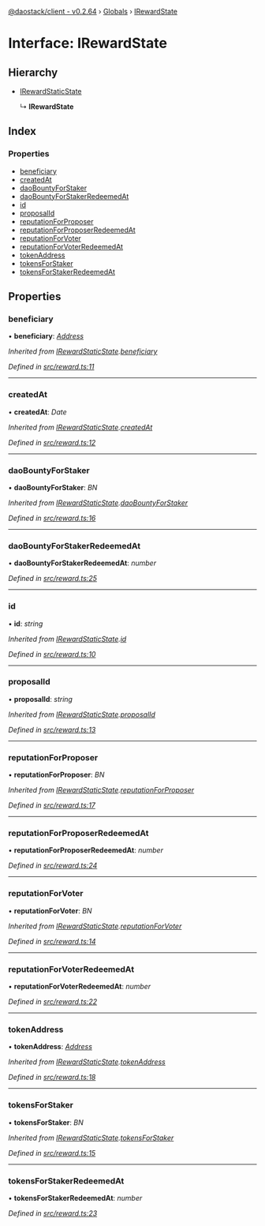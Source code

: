 [@daostack/client - v0.2.64](../README.md) › [Globals](../globals.md) › [IRewardState](irewardstate.md)

# Interface: IRewardState

## Hierarchy

* [IRewardStaticState](irewardstaticstate.md)

  ↳ **IRewardState**

## Index

### Properties

* [beneficiary](irewardstate.md#beneficiary)
* [createdAt](irewardstate.md#createdat)
* [daoBountyForStaker](irewardstate.md#daobountyforstaker)
* [daoBountyForStakerRedeemedAt](irewardstate.md#daobountyforstakerredeemedat)
* [id](irewardstate.md#id)
* [proposalId](irewardstate.md#proposalid)
* [reputationForProposer](irewardstate.md#reputationforproposer)
* [reputationForProposerRedeemedAt](irewardstate.md#reputationforproposerredeemedat)
* [reputationForVoter](irewardstate.md#reputationforvoter)
* [reputationForVoterRedeemedAt](irewardstate.md#reputationforvoterredeemedat)
* [tokenAddress](irewardstate.md#tokenaddress)
* [tokensForStaker](irewardstate.md#tokensforstaker)
* [tokensForStakerRedeemedAt](irewardstate.md#tokensforstakerredeemedat)

## Properties

###  beneficiary

• **beneficiary**: *[Address](../globals.md#address)*

*Inherited from [IRewardStaticState](irewardstaticstate.md).[beneficiary](irewardstaticstate.md#beneficiary)*

*Defined in [src/reward.ts:11](https://github.com/dorgtech/client/blob/74940d1/src/reward.ts#L11)*

___

###  createdAt

• **createdAt**: *Date*

*Inherited from [IRewardStaticState](irewardstaticstate.md).[createdAt](irewardstaticstate.md#createdat)*

*Defined in [src/reward.ts:12](https://github.com/dorgtech/client/blob/74940d1/src/reward.ts#L12)*

___

###  daoBountyForStaker

• **daoBountyForStaker**: *BN*

*Inherited from [IRewardStaticState](irewardstaticstate.md).[daoBountyForStaker](irewardstaticstate.md#daobountyforstaker)*

*Defined in [src/reward.ts:16](https://github.com/dorgtech/client/blob/74940d1/src/reward.ts#L16)*

___

###  daoBountyForStakerRedeemedAt

• **daoBountyForStakerRedeemedAt**: *number*

*Defined in [src/reward.ts:25](https://github.com/dorgtech/client/blob/74940d1/src/reward.ts#L25)*

___

###  id

• **id**: *string*

*Inherited from [IRewardStaticState](irewardstaticstate.md).[id](irewardstaticstate.md#id)*

*Defined in [src/reward.ts:10](https://github.com/dorgtech/client/blob/74940d1/src/reward.ts#L10)*

___

###  proposalId

• **proposalId**: *string*

*Inherited from [IRewardStaticState](irewardstaticstate.md).[proposalId](irewardstaticstate.md#proposalid)*

*Defined in [src/reward.ts:13](https://github.com/dorgtech/client/blob/74940d1/src/reward.ts#L13)*

___

###  reputationForProposer

• **reputationForProposer**: *BN*

*Inherited from [IRewardStaticState](irewardstaticstate.md).[reputationForProposer](irewardstaticstate.md#reputationforproposer)*

*Defined in [src/reward.ts:17](https://github.com/dorgtech/client/blob/74940d1/src/reward.ts#L17)*

___

###  reputationForProposerRedeemedAt

• **reputationForProposerRedeemedAt**: *number*

*Defined in [src/reward.ts:24](https://github.com/dorgtech/client/blob/74940d1/src/reward.ts#L24)*

___

###  reputationForVoter

• **reputationForVoter**: *BN*

*Inherited from [IRewardStaticState](irewardstaticstate.md).[reputationForVoter](irewardstaticstate.md#reputationforvoter)*

*Defined in [src/reward.ts:14](https://github.com/dorgtech/client/blob/74940d1/src/reward.ts#L14)*

___

###  reputationForVoterRedeemedAt

• **reputationForVoterRedeemedAt**: *number*

*Defined in [src/reward.ts:22](https://github.com/dorgtech/client/blob/74940d1/src/reward.ts#L22)*

___

###  tokenAddress

• **tokenAddress**: *[Address](../globals.md#address)*

*Inherited from [IRewardStaticState](irewardstaticstate.md).[tokenAddress](irewardstaticstate.md#tokenaddress)*

*Defined in [src/reward.ts:18](https://github.com/dorgtech/client/blob/74940d1/src/reward.ts#L18)*

___

###  tokensForStaker

• **tokensForStaker**: *BN*

*Inherited from [IRewardStaticState](irewardstaticstate.md).[tokensForStaker](irewardstaticstate.md#tokensforstaker)*

*Defined in [src/reward.ts:15](https://github.com/dorgtech/client/blob/74940d1/src/reward.ts#L15)*

___

###  tokensForStakerRedeemedAt

• **tokensForStakerRedeemedAt**: *number*

*Defined in [src/reward.ts:23](https://github.com/dorgtech/client/blob/74940d1/src/reward.ts#L23)*
